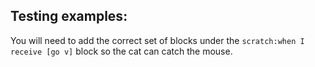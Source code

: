 ## Testing examples:

You will need to add the correct set of blocks under the `scratch:when I receive [go v]` block so the cat can catch the mouse.

